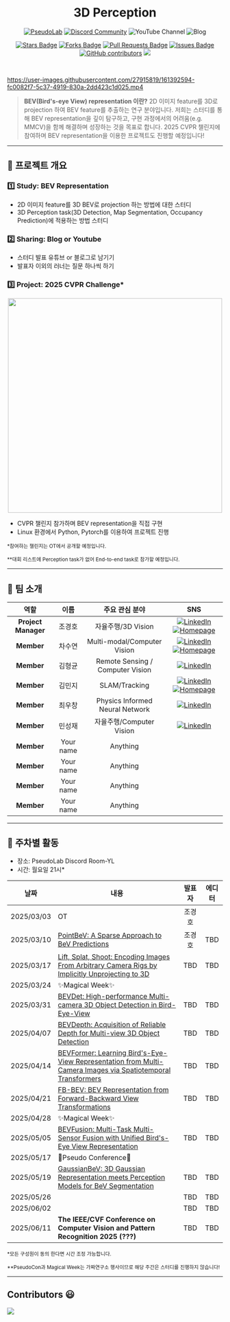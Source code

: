 
<h1 align="center"> 3D Perception </h1>

<div align="center">
<a href="https://pseudo-lab.com"><img src="https://img.shields.io/badge/PseudoLab-S10-3776AB" alt="PseudoLab"/></a>
<a href="https://discord.gg/EPurkHVtp2"><img src="https://img.shields.io/badge/Discord-BF40BF" alt="Discord Community"/></a>
<a><img src="https://img.shields.io/badge/YouTube(TBD)-FF0000?&logo=YouTube&logoColor=white" alt="YouTube Channel"/></a>
<a><img src="https://img.shields.io/badge/Blog(TBD)-181717" alt="Blog"/></a>

<a href="https://github.com/Pseudo-Lab/3D-Perception/stargazers"><img src="https://img.shields.io/github/stars/Pseudo-Lab/3D-Perception?style=social" alt="Stars Badge"/></a>
<a href="https://github.com/Pseudo-Lab/3D-Perception/network/members"><img src="https://img.shields.io/github/forks/Pseudo-Lab/3D-Perception?style=social" alt="Forks Badge"/></a>
<a href="https://github.com/Pseudo-Lab/3D-Perception/pulls"><img src="https://img.shields.io/github/issues-pr/Pseudo-Lab/3D-Perception?color=2b9348" alt="Pull Requests Badge"/></a>
<a href="https://github.com/Pseudo-Lab/3D-Perception/issues"><img src="https://img.shields.io/github/issues/Pseudo-Lab/3D-Perception" alt="Issues Badge"/></a>
<a href="https://github.com/Pseudo-Lab/3D-Perception/graphs/contributors"><img alt="GitHub contributors" src="https://img.shields.io/github/contributors/Pseudo-Lab/3D-Perception?color=2b9348"></a>
<a href="https://hits.seeyoufarm.com"><img src="https://hits.seeyoufarm.com/api/count/incr/badge.svg?url=https%3A%2F%2Fgithub.com%2FPseudo-Lab%2F3D-Perceptiony&count_bg=%2379C83D&title_bg=%23555555&icon=&icon_color=%23E7E7E7&title=hits&edge_flat=false"/></a>
</div>
<br>
<!-- sheilds: https://shields.io/ -->
<!-- hits badge: https://hits.seeyoufarm.com/ -->

https://user-images.githubusercontent.com/27915819/161392594-fc0082f7-5c37-4919-830a-2dd423c1d025.mp4



>**BEV(Bird's-eye View) representation 이란?** 2D 이미지 feature를 3D로 projection 하여 BEV feature를 추출하는 연구 분야입니다. 저희는 스터디를 통해 BEV representation을 깊이 탐구하고, 구현 과정에서의 어려움(e.g. MMCV)을 함께 해결하며 성장하는 것을 목표로 합니다. 2025 CVPR 챌린지에 참여하며 BEV representation을 이용한 프로젝트도 진행할 예정입니다!

---

## 🌟 프로젝트 개요
### 1️⃣ Study: BEV Representation
- 2D 이미지 feature를 3D BEV로 projection 하는 방법에 대한 스터디
- 3D Perception task(3D Detection, Map Segmentation, Occupancy Prediction)에 적용하는 방법 스터디

### 2️⃣ Sharing: Blog or Youtube
- 스터디 발표 유튜브 or 블로그로 남기기
- 발표자 이외의 러너는 질문 하나씩 하기

### 3️⃣ Project: 2025 CVPR Challenge*

<div align="center">
<img src="https://github.com/user-attachments/assets/8551b30a-b18e-44f2-aac6-ef83196ef68c" width="500">
</div>

- CVPR 챌린지 참가하며 BEV representation을 직접 구현
- Linux 환경에서 Python, Pytorch를 이용하여 프로젝트 진행

<sub>*참여하는 챌린지는 OT에서 공개할 예정입니다.</sub>

<sub>**대회 리스트에 Perception task가 없어 End-to-end task로 참가할 예정입니다.</sub>

---


## 🤗 팀 소개

<div align="center">

| 역할          | 이름 | 주요 관심 분야                          | SNS |
|:---------------:|:------:|:----------------------------------------:| :---: |
| **Project Manager** | 조경호 | 자율주행/3D Vision |[![LinkedIn](https://img.shields.io/badge/LinkedIn-0A66C2?logo=linkedin&logoColor=white)](https://www.linkedin.com/in/gh-cho/) [![Homepage](https://img.shields.io/badge/Homepage-orange)](http://gh-cho.me) |
| **Member** | 차수연 | Multi-modal/Computer Vision | [![LinkedIn](https://img.shields.io/badge/LinkedIn-0A66C2?logo=linkedin&logoColor=white)](https://www.linkedin.com/in/suyeon-cha-758372211/) [![Homepage](https://img.shields.io/badge/Homepage-orange)](https://sites.google.com/view/suyeoncha/%ED%99%88)  |
| **Member** | 김형균 | Remote Sensing / Computer Vision | [![LinkedIn](https://img.shields.io/badge/LinkedIn-0A66C2?logo=linkedin&logoColor=white)](https://www.linkedin.com/in/hyeongkyun-kaden-kim/) |
| **Member** | 김민지 | SLAM/Tracking | [![LinkedIn](https://img.shields.io/badge/LinkedIn-0A66C2?logo=linkedin&logoColor=white)](https://www.linkedin.com/in/min-ji-kim-262212251/) [![Homepage](https://img.shields.io/badge/Homepage-orange)](https://enddl3224.tistory.com/) |
| **Member** | 최우창 | Physics Informed Neural Network | [![LinkedIn](https://img.shields.io/badge/LinkedIn-0A66C2?logo=linkedin&logoColor=white)](https://www.linkedin.com/in/woochangchoi/) |
| **Member** | 민성재 | 자율주행/Computer Vision |[![LinkedIn](https://img.shields.io/badge/LinkedIn-0A66C2?logo=linkedin&logoColor=white)](https://www.linkedin.com/in/msjae/) |
| **Member** | Your name | Anything | |
| **Member** | Your name | Anything | |
| **Member** | Your name | Anything | |
| **Member** | Your name | Anything | |

</div>

---

## 📅 주차별 활동
- 장소: PseudoLab Discord Room-YL
- 시간: 월요일 21시*
<div align="center">

| 날짜 | 내용 | 발표자 | 에디터 |
| :--------: | ---- | :----: | :----: |
| 2025/03/03 | OT | 조경호 | |
| 2025/03/10 | [PointBeV: A Sparse Approach to BeV Predictions](https://arxiv.org/abs/2312.00703) | 조경호 | TBD |
| 2025/03/17 | [Lift, Splat, Shoot: Encoding Images From Arbitrary Camera Rigs by Implicitly Unprojecting to 3D](https://arxiv.org/abs/2008.05711) | TBD | TBD |
| 2025/03/24 | ✨Magical Week✨ |  | |
| 2025/03/31 | [BEVDet: High-performance Multi-camera 3D Object Detection in Bird-Eye-View](https://arxiv.org/abs/2112.11790) | TBD | TBD |
| 2025/04/07 | [BEVDepth: Acquisition of Reliable Depth for Multi-view 3D Object Detection](https://arxiv.org/abs/2206.10092) | TBD | TBD |
| 2025/04/14 | [BEVFormer: Learning Bird's-Eye-View Representation from Multi-Camera Images via Spatiotemporal Transformers](https://arxiv.org/abs/2203.17270) | TBD | TBD |
| 2025/04/21 | [FB-BEV: BEV Representation from Forward-Backward View Transformations](https://arxiv.org/abs/2308.02236) | TBD | TBD |
| 2025/04/28 | ✨Magical Week✨ |  | |
| 2025/05/05 | [BEVFusion: Multi-Task Multi-Sensor Fusion with Unified Bird's-Eye View Representation](https://arxiv.org/abs/2205.13542) | TBD | TBD |
| 2025/05/17 | 🎉Pseudo Conference🎉 |  | |
| 2025/05/19 | [GaussianBeV: 3D Gaussian Representation meets Perception Models for BeV Segmentation](https://arxiv.org/abs/2407.14108) | TBD | TBD |
| 2025/05/26 |  | TBD | TBD |
| 2025/06/02 |  | TBD | TBD |
| 2025/06/11 | **The IEEE/CVF Conference on Computer Vision and Pattern Recognition 2025 (???)** | TBD | TBD |
</div>
<sub>*모든 구성원이 동의 한다면 시간 조정 가능합니다.</sub>



<sub>**PseudoCon과 Magical Week는 가짜연구소 행사이므로 해당 주간은 스터디를 진행하지 않습니다!</sub>

---

<h2>Contributors 😃</h2>
<a href="https://github.com/Pseudo-Lab/3D-Perception/graphs/contributors">
  <img src="https://contrib.rocks/image?repo=Pseudo-Lab/3D-Perception" />
</a>
<br><br>

